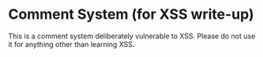 # Comment System (for XSS write-up)

This is a comment system deliberately vulnerable to XSS. Please do not use it for anything other than learning XSS.

